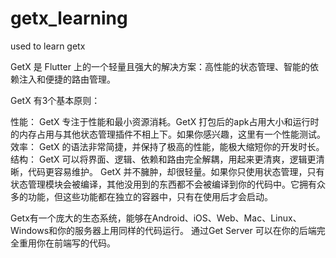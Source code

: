 # getx_learning
used to learn getx

GetX 是 Flutter 上的一个轻量且强大的解决方案：高性能的状态管理、智能的依赖注入和便捷的路由管理。

GetX 有3个基本原则：

性能： GetX 专注于性能和最小资源消耗。GetX 打包后的apk占用大小和运行时的内存占用与其他状态管理插件不相上下。如果你感兴趣，这里有一个性能测试。
效率： GetX 的语法非常简捷，并保持了极高的性能，能极大缩短你的开发时长。
结构： GetX 可以将界面、逻辑、依赖和路由完全解耦，用起来更清爽，逻辑更清晰，代码更容易维护。
GetX 并不臃肿，却很轻量。如果你只使用状态管理，只有状态管理模块会被编译，其他没用到的东西都不会被编译到你的代码中。它拥有众多的功能，但这些功能都在独立的容器中，只有在使用后才会启动。

Getx有一个庞大的生态系统，能够在Android、iOS、Web、Mac、Linux、Windows和你的服务器上用同样的代码运行。 通过Get Server 可以在你的后端完全重用你在前端写的代码。
